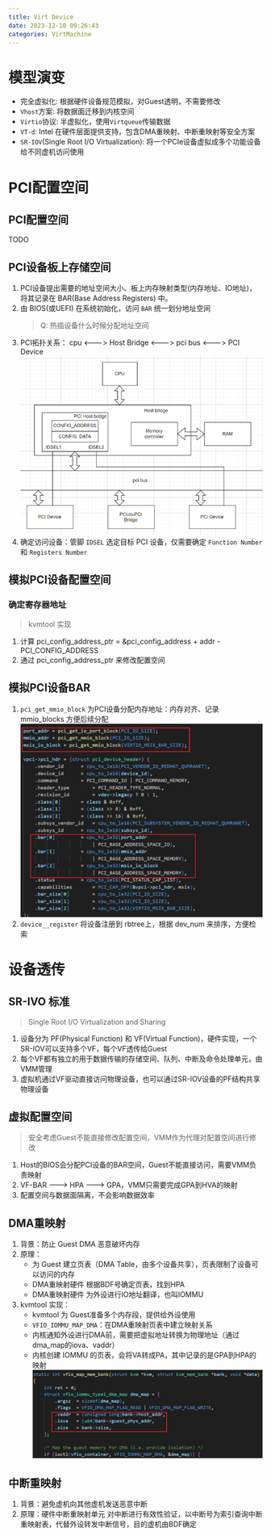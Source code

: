 ```yaml
---
title: Virt Device
date: 2023-12-10 09:26:43
categories: VirtMachine
---
```


# 模型演变
+ 完全虚拟化: 根据硬件设备规范模拟，对Guest透明，不需要修改
+ `Vhost`方案: 将数据面迁移到内核空间
+ `Virtio`协议: 半虚拟化，使用`Virtqueue`传输数据
+ `VT-d`: Intel 在硬件层面提供支持，包含DMA重映射、中断重映射等安全方案
+ `SR-IOV`(Single Root I/O Virtualization): 将一个PCIe设备虚拟成多个功能设备给不同虚机访问使用

# PCI配置空间

## PCI配置空间
TODO

## PCI设备板上存储空间
1. PCI设备提出需要的地址空间大小、板上内存映射类型(内存地址、IO地址)，将其记录在 BAR(Base Address Registers) 中。
2. 由 BIOS(或UEFI) 在系统初始化，访问 `BAR` 统一划分地址空间
    > Q: 热插设备什么时候分配地址空间
3. PCI拓扑关系： cpu <---> Host Bridge <---> pci bus <---> PCI Device
    ![PCI拓扑关系](https://raw.githubusercontent.com/Gjorn4389/Gjorn4389.github.io/source/images/vfio/cpu_pci_topology.png)
4. 确定访问设备：管脚 `IDSEL` 选定目标 PCI 设备，仅需要确定 `Function Number` 和 `Registers Number`

## 模拟PCI设备配置空间

### 确定寄存器地址
> kvmtool 实现
1. 计算 pci_config_address_ptr = &pci_config_address + addr - PCI_CONFIG_ADDRESS
2. 通过 pci_config_address_ptr 来修改配置空间

## 模拟PCI设备BAR
1. `pci_get_mmio_block` 为PCI设备分配内存地址：内存对齐、记录 mmio_blocks 方便后续分配
    ![kvmtool_pci_bar](https://raw.githubusercontent.com/Gjorn4389/Gjorn4389.github.io/source/images/kvmtool_pci_bar.png)
2. `device__register` 将设备注册到 rbtree上，根据 dev_num 来排序，方便检索

# 设备透传

## SR-IVO 标准
> Single Root I/O Virtualization and Sharing
1. 设备分为 PF(Physical Function) 和 VF(Virtual Function)，硬件实现，一个SR-IOV可以支持多个VF，每个VF透传给Guest
2. 每个VF都有独立的用于数据传输的存储空间、队列、中断及命令处理单元，由VMM管理
3. 虚拟机通过VF驱动直接访问物理设备，也可以通过SR-IOV设备的PF结构共享物理设备

## 虚拟配置空间
> 安全考虑Guest不能直接修改配置空间，VMM作为代理对配置空间进行修改
1. Host的BIOS会分配PCI设备的BAR空间，Guest不能直接访问，需要VMM负责映射
2. VF-BAR ---> HPA ---> GPA，VMM只需要完成GPA到HVA的映射
3. 配置空间与数据面隔离，不会影响数据效率

## DMA重映射
1. 背景：防止 Guest DMA 恶意破坏内存
2. 原理：
    + 为 Guest 建立页表（DMA Table，由多个设备共享），页表限制了设备可以访问的内存
    + DMA重映射硬件 根据BDF号确定页表，找到HPA
    + DMA重映射硬件 为外设进行IO地址翻译，也叫IOMMU
3. kvmtool 实现：
    + kvmtool 为 Guest准备多个内存段，提供给外设使用
    + `VFIO_IOMMU_MAP_DMA`：在DMA重映射页表中建立映射关系
    + 内核通知外设进行DMA前，需要把虚拟地址转换为物理地址（通过dma_map的iova、vaddr）
    + 内核创建 IOMMU 的页表，会将VA转成PA，其中记录的是GPA到HPA的映射
    ![kvmtool中的dma映射](https://raw.githubusercontent.com/Gjorn4389/Gjorn4389.github.io/source/images/kvmtool_dma_map.png)

## 中断重映射
1. 背景：避免虚机向其他虚机发送恶意中断
2. 原理：硬件中断重映射单元 对中断进行有效性验证，以中断号为索引查询中断重映射表，代替外设转发中断信号，目的虚机由BDF确定
